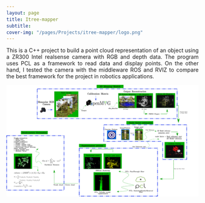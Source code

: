 ```yaml
---
layout: page
title: Itree-mapper
subtitle: 
cover-img: "/pages/Projects/itree-mapper/logo.png"
---
```

<div style="text-align: justify ">
This is a C++ project to build a point cloud representation of an object using a ZR300 Intel realsense camera with RGB and depth data. The program uses PCL as a framework to read data and display points. On the other hand, I tested the camera with the middleware ROS and RVIZ to compare the best framework for the project in robotics applications.
</div>

<img src="/pages/Projects/itree-mapper/pipeline.png"
     alt="Markdown Monster icon"
     style="float: left; margin-right: 10px;" />